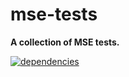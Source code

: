# mse-tests

**A collection of MSE tests.**

[![dependencies](https://img.shields.io/david/chrisguttandin/mse-tests.svg?style=flat-square)](https://github.com/chrisguttandin/mse-tests/network/dependencies)
